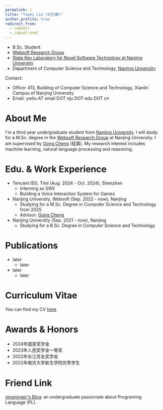 ```yaml
---
permalink: /
title: "Yiwei Liu (刘艺葳)"
author_profile: true
redirect_from: 
  - /about/
  - /about.html
---
```


+ B.Sc. Student
+ [Websoft Research Group](http://ws.nju.edu.cn/wiki/)
+ [State Key Laboratory for Novel Software Technology at Nanjing University](https://keysoftlab.nju.edu.cn/main.htm)
+ Department of Computer Science and Technology, [Nanjing University](https://www.nju.edu.cn/en/)

Contact:

+ Office: 413, Building of Computer Science and Technology, Xianlin Campus of Nanjing University
+ Email: ywliu AT smail DOT nju DOT edu DOT cn

# About Me

I'm a third year undergraduate student from [Nanjing University](https://www.nju.edu.cn/). I will study for a M.Sc. degree in the [Websoft Research Group](http://ws.nju.edu.cn/wiki/) at Nanjing University. I am supervised by [Gong Cheng](http://ws.nju.edu.cn/wiki/Wiki.jsp?page=程龚) (程龚). My research interest includes machine learning, natural language processing and reasoning.

# Edu. & Work Experience

- Tencent IEG, Timi (Aug. 2024 - Oct. 2024), Shenzhen
  - Interning as SWE
  - Building a Voice Interaction System for Games
- Nanjing University, Websoft (Sep. 2022 - now), Nanjing
  - Studying for a M.Sc. Degree in Computer Science and Technology from 2025
  - Advisor: [Gong Cheng](http://ws.nju.edu.cn/wiki/Wiki.jsp?page=程龚)
- Nanjing University (Sep. 2021 - now), Nanjing
  - Studying for a B.Sc. Degree in Computer Science and Technology



# Publications

+ later<!--LogiNumBENCH: Benchmarking Joint Numerical and Logical Reasoning over Natural Language ([Artifact](https://github.com/nju-websoft/LogiNumBENCH))-->
  + later<!--**Yiwei Liu**, Xiao Li, Gong Cheng<sup>*</sup>-->
+ later<!--[FormulaQA: A Question Answering Dataset for Formula-Based Numerical Reasoning](https://arxiv.org/abs/2402.12692)-->
  + later<!--Xiao Li, Sichen Liu, Bolin Zhu, Yin Zhu, **Yiwei Liu**, Gong Cheng<sup>*</sup>-->





# Curriculum Vitae

You can find my CV [here](https://bsnmldb.github.io/files/CV.pdf).



# Awards & Honors

+ 2024年国家奖学金
+ 2023年人民奖学金一等奖
+ 2022年长江苏友奖学金
+ 2022年南京大学新生学院优秀学生



# Friend Link

[ ningninger's Blog](https://ningninger.github.io/):  an undergraduate passionate about Programing Language (PL).
